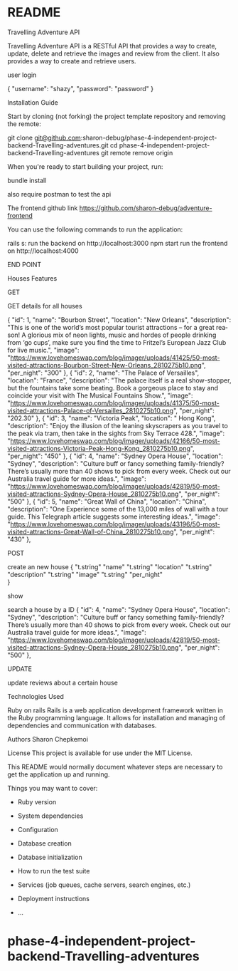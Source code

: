 # README
Travelling Adventure  API

Travelling Adventure API is a RESTful API that provides a way to  create, update, delete and retrieve the images and review from the client. It also provides a way to create and retrieve users.


user login

{
  "username": "shazy",
  "password": "password"
}

Installation Guide

Start by cloning (not forking) the project template repository and removing the remote:

git clone git@github.com:sharon-debug/phase-4-independent-project-backend-Travelling-adventures.git
cd phase-4-independent-project-backend-Travelling-adventures
git remote remove origin


When you're ready to start building your project, run:

bundle install

also require postman to test the api

The frontend github link https://github.com/sharon-debug/adventure-frontend


You can use the following commands to run the application:

rails s: run the backend on http://localhost:3000
npm start run the frontend on http://localhost:4000
 

 END POINT 

  Houses Features

 GET

 GET details for all houses

 {
        "id": 1,
        "name": "Bour­bon Street",
        "location": "New Orleans",
        "description": "This is one of the world’s most pop­u­lar tourist attrac­tions – for a great rea­son! A glo­ri­ous mix of neon lights, music and hordes of peo­ple drink­ing from ​‘go cups’, make sure you find the time to Fritzel’s Euro­pean Jazz Club for live music.",
        "image": "https://www.lovehomeswap.com/blog/imager/uploads/41425/50-most-visited-attractions-Bourbon-Street-New-Orleans_2810275b10.png",
        "per_night": "300"
    },
    {
        "id": 2,
        "name": "The Palace of Ver­sailles",
        "location": "France",
        "description": "The palace itself is a real show-stop­per, but the foun­tains take some beat­ing. Book a gor­geous place to stay and coin­cide your vis­it with The Musi­cal Foun­tains Show.",
        "image": "https://www.lovehomeswap.com/blog/imager/uploads/41375/50-most-visited-attractions-Palace-of-Versailles_2810275b10.png",
        "per_night": "202.30"
    },
    {
        "id": 3,
        "name": "Vic­to­ria Peak",
        "location": " Hong Kong",
        "description": "Enjoy the illu­sion of the lean­ing sky­scrap­ers as you trav­el to the peak via tram, then take in the sights from Sky Ter­race 428.",
        "image": "https://www.lovehomeswap.com/blog/imager/uploads/42166/50-most-visited-attractions-Victoria-Peak-Hong-Kong_2810275b10.png",
        "per_night": "450"
    },
    {
        "id": 4,
        "name": "Syd­ney Opera House",
        "location": "Sydney",
        "description": "Cul­ture buff or fan­cy some­thing fam­i­ly-friend­ly? There’s usu­al­ly more than 40 shows to pick from every week. Check out our Aus­tralia trav­el guide for more ideas.",
        "image": "https://www.lovehomeswap.com/blog/imager/uploads/42819/50-most-visited-attractions-Sydney-Opera-House_2810275b10.png",
        "per_night": "500"
    },
    {
        "id": 5,
        "name": "Great Wall of China",
        "location": "China",
        "description": "One Expe­ri­ence some of the 13,000 miles of wall with a tour guide. This Tele­graph arti­cle sug­gests some inter­est­ing ideas.",
        "image": "https://www.lovehomeswap.com/blog/imager/uploads/43196/50-most-visited-attractions-Great-Wall-of-China_2810275b10.png",
        "per_night": "430"
    },

 POST

 create an new house
    {
    "t.string" "name"
    "t.string" "location"
    "t.string" "description"
    "t.string" "image"
    "t.string"   "per_night"  
    }
 
 show 

 search a house by a ID
 {
        "id": 4,
        "name": "Syd­ney Opera House",
        "location": "Sydney",
        "description": "Cul­ture buff or fan­cy some­thing fam­i­ly-friend­ly? There’s usu­al­ly more than 40 shows to pick from every week. Check out our Aus­tralia trav­el guide for more ideas.",
        "image": "https://www.lovehomeswap.com/blog/imager/uploads/42819/50-most-visited-attractions-Sydney-Opera-House_2810275b10.png",
        "per_night": "500"
    },

 UPDATE 

 update reviews about a certain house




Technologies Used


Ruby on rails Rails is a web application development framework written in the Ruby programming language. It allows for installation and managing of dependencies and communication with databases.

Authors
Sharon Chepkemoi


License
This project is available for use under the MIT License.




































This README would normally document whatever steps are necessary to get the
application up and running.

Things you may want to cover:

* Ruby version

* System dependencies

* Configuration

* Database creation

* Database initialization

* How to run the test suite

* Services (job queues, cache servers, search engines, etc.)

* Deployment instructions

* ...
# phase-4-independent-project-backend-Travelling-adventures
